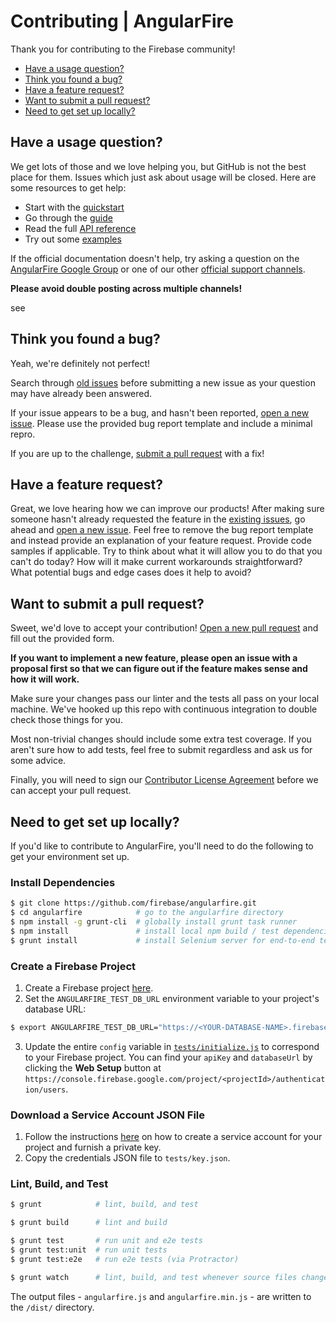 # Contributing | AngularFire

Thank you for contributing to the Firebase community!

 - [Have a usage question?](#question)
 - [Think you found a bug?](#issue)
 - [Have a feature request?](#feature)
 - [Want to submit a pull request?](#submit)
 - [Need to get set up locally?](#local-setup)


## <a name="question"></a>Have a usage question?

We get lots of those and we love helping you, but GitHub is not the best place for them. Issues
which just ask about usage will be closed. Here are some resources to get help:

- Start with the [quickstart](../docs/quickstart.md)
- Go through the [guide](../docs/guide/README.md)
- Read the full [API reference](https://angularfire.firebaseapp.com/api.html)
- Try out some [examples](../README.md#examples)

If the official documentation doesn't help, try asking a question on the
[AngularFire Google Group](https://groups.google.com/forum/#!forum/firebase-angular) or one of our
other [official support channels](https://firebase.google.com/support/).

**Please avoid double posting across multiple channels!**

see
## <a name="issue"></a>Think you found a bug?

Yeah, we're definitely not perfect!

Search through [old issues](https://github.com/firebase/angularfire/issues) before submitting a new
issue as your question may have already been answered.

If your issue appears to be a bug, and hasn't been reported,
[open a new issue](https://github.com/firebase/angularfire/issues/new). Please use the provided bug
report template and include a minimal repro.

If you are up to the challenge, [submit a pull request](#submit) with a fix!


## <a name="feature"></a>Have a feature request?

Great, we love hearing how we can improve our products! After making sure someone hasn't already
requested the feature in the [existing issues](https://github.com/firebase/angularfire/issues), go
ahead and [open a new issue](https://github.com/firebase/angularfire/issues/new). Feel free to remove
the bug report template and instead provide an explanation of your feature request. Provide code
samples if applicable. Try to think about what it will allow you to do that you can't do today? How
will it make current workarounds straightforward? What potential bugs and edge cases does it help to
avoid?


## <a name="submit"></a>Want to submit a pull request?

Sweet, we'd love to accept your contribution! [Open a new pull request](https://github.com/firebase/angularfire/pull/new/master)
and fill out the provided form.

**If you want to implement a new feature, please open an issue with a proposal first so that we can
figure out if the feature makes sense and how it will work.**

Make sure your changes pass our linter and the tests all pass on your local machine. We've hooked
up this repo with continuous integration to double check those things for you.

Most non-trivial changes should include some extra test coverage. If you aren't sure how to add
tests, feel free to submit regardless and ask us for some advice.

Finally, you will need to sign our [Contributor License Agreement](https://cla.developers.google.com/about/google-individual)
before we can accept your pull request.


## <a name="local-setup"></a>Need to get set up locally?

If you'd like to contribute to AngularFire, you'll need to do the following to get your environment
set up.

### Install Dependencies

```bash
$ git clone https://github.com/firebase/angularfire.git
$ cd angularfire            # go to the angularfire directory
$ npm install -g grunt-cli  # globally install grunt task runner
$ npm install               # install local npm build / test dependencies
$ grunt install             # install Selenium server for end-to-end tests
```

### Create a Firebase Project

1. Create a Firebase project [here](https://console.firebase.google.com).
2. Set the `ANGULARFIRE_TEST_DB_URL` environment variable to your project's database URL:

```bash
$ export ANGULARFIRE_TEST_DB_URL="https://<YOUR-DATABASE-NAME>.firebaseio.com"
```

3. Update the entire `config` variable in [`tests/initialize.js`](../tests/initialize.js) to
correspond to your Firebase project. You can find your `apiKey` and `databaseUrl` by clicking the
**Web Setup** button at `https://console.firebase.google.com/project/<projectId>/authentication/users`.

### Download a Service Account JSON File

1. Follow the instructions [here](https://firebase.google.com/docs/server/setup#add_firebase_to_your_app)
on how to create a service account for your project and furnish a private key.
2. Copy the credentials JSON file to `tests/key.json`.

### Lint, Build, and Test

```bash
$ grunt            # lint, build, and test

$ grunt build      # lint and build

$ grunt test       # run unit and e2e tests
$ grunt test:unit  # run unit tests
$ grunt test:e2e   # run e2e tests (via Protractor)

$ grunt watch      # lint, build, and test whenever source files change
```

The output files - `angularfire.js` and `angularfire.min.js` - are written to the `/dist/` directory.
